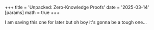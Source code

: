 +++
title = 'Unpacked: Zero-Knowledge Proofs'
date = '2025-03-14'
[params]
  math = true
+++

I am saving this one for later but oh boy it's gonna be a tough one...
